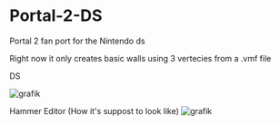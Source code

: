 # Portal-2-DS
Portal 2 fan port for the Nintendo ds

Right now it only creates basic walls using 3 vertecies from a .vmf file



DS

![grafik](https://user-images.githubusercontent.com/45313228/219500430-da4b451e-2ff7-4480-ae03-505d1cc393de.png)

Hammer Editor (How it's suppost to look like)
![grafik](https://user-images.githubusercontent.com/45313228/219500441-011ee88b-9470-45a1-ba7b-2a4d5e5ecd2b.png)
